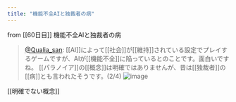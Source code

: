```yaml
---
title: "機能不全AIと独裁者の病"
---
```


from [[60日目]]
機能不全AIと独裁者の病
> [@Qualia_san](https://twitter.com/Qualia_san/status/1607049217717194752?s=20&t=dKejovwB98iPxnv-Z1wAYQ): [[AI]]によって[[社会]]が[[維持]]されている設定でプレイするゲームですが、AIが[[機能不全]]に陥っているとのことです。面白いですね。
> [[パラノイア]]の[[概念]]は明確ではありませんが、昔は[[独裁者]]の[[病]]とも言われたそうです。(2/4)
> ![image](https://pbs.twimg.com/media/Fk1h_xVaYAAtIpQ.png)

[[明確でない概念]]
